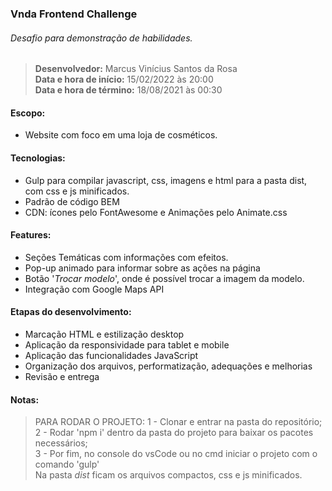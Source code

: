### Vnda Frontend Challenge

###### Desafio para demonstração de habilidades.
> **Desenvolvedor:** Marcus Vinícius Santos da Rosa <br/>
> **Data e hora de início:** 15/02/2022 às 20:00 <br/>
> **Data e hora de término:** 18/08/2021 às 00:30

#### Escopo:

- Website com foco em uma loja de cosméticos.

#### Tecnologias: 

- Gulp para compilar javascript, css, imagens e html para a pasta dist, com css e js minificados.
- Padrão de código BEM
- CDN: ícones pelo FontAwesome e Animações pelo Animate.css

#### Features:

- Seções Temáticas com informações com efeitos.
- Pop-up animado para informar sobre as ações na página
- Botão '*Trocar modelo*', onde é possível trocar a imagem da modelo.
- Integração com Google Maps API

#### Etapas do desenvolvimento:

- Marcação HTML e estilização desktop
- Aplicação da responsividade para tablet e mobile
- Aplicação das funcionalidades JavaScript
- Organização dos arquivos, performatização, adequações e melhorias
- Revisão e entrega

#### Notas:
> PARA RODAR O PROJETO:
1 - Clonar e entrar na pasta do repositório;<br/>
2 - Rodar 'npm i' dentro da pasta do projeto para baixar os pacotes necessários;<br/>
3 - Por fim, no console do vsCode ou no cmd iniciar o projeto com o comando 'gulp'<br/>
> Na pasta *dist* ficam os arquivos compactos, css e js minificados.
